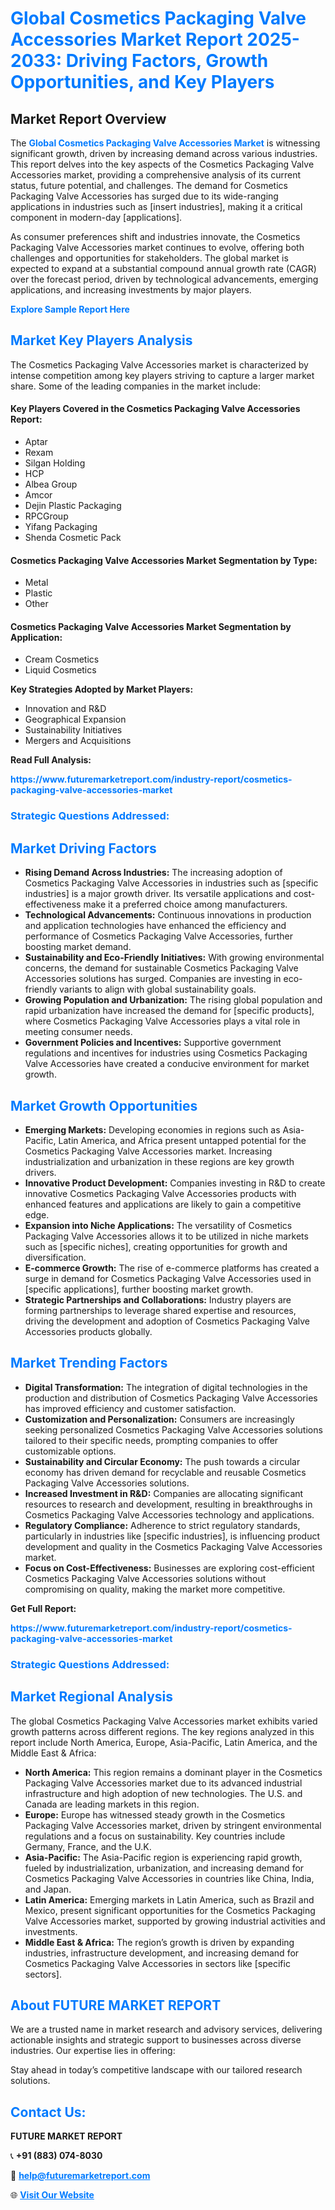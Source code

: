 <h1 style="color: #007BFF;">Global Cosmetics Packaging Valve Accessories Market Report 2025-2033: Driving Factors, Growth Opportunities, and Key Players</h1>

<section id="overview">
<h2>Market Report Overview</h2>
<p>The <a href="https://www.futuremarketreport.com/industry-report/cosmetics-packaging-valve-accessories-market" style="color: #007BFF; text-decoration: none;"><strong>Global Cosmetics Packaging Valve Accessories Market</strong></a> is witnessing significant growth, driven by increasing demand across various industries. This report delves into the key aspects of the Cosmetics Packaging Valve Accessories market, providing a comprehensive analysis of its current status, future potential, and challenges. The demand for Cosmetics Packaging Valve Accessories has surged due to its wide-ranging applications in industries such as [insert industries], making it a critical component in modern-day [applications].</p>
<p>As consumer preferences shift and industries innovate, the Cosmetics Packaging Valve Accessories market continues to evolve, offering both challenges and opportunities for stakeholders. The global market is expected to expand at a substantial compound annual growth rate (CAGR) over the forecast period, driven by technological advancements, emerging applications, and increasing investments by major players.</p>
</section>

<section id="overview">
<p><a href="https://www.futuremarketreport.com/request-sample/reportId=89476" style="color: #007BFF; text-decoration: none;"><strong>Explore Sample Report Here</strong></a></p>
</section>

<section id="key-players">
<h2 style="color: #007BFF;">Market Key Players Analysis</h2>
<p>The Cosmetics Packaging Valve Accessories market is characterized by intense competition among key players striving to capture a larger market share. Some of the leading companies in the market include:</p>
<h4>Key Players Covered in the Cosmetics Packaging Valve Accessories Report:</h4>
<ul><li>Aptar</li><li>Rexam</li><li>Silgan Holding</li><li>HCP</li><li>Albea Group</li><li>Amcor</li><li>Dejin Plastic Packaging</li><li>RPCGroup</li><li>Yifang Packaging</li><li>Shenda Cosmetic Pack</li></ul>
<h4>Cosmetics Packaging Valve Accessories Market Segmentation by Type:</h4>
<ul><li>Metal</li><li>Plastic</li><li>Other</li></ul>

<h4>Cosmetics Packaging Valve Accessories Market Segmentation by Application:</h4>
<ul><li>Cream Cosmetics</li><li>Liquid Cosmetics</li></ul>
<p><strong>Key Strategies Adopted by Market Players:</strong></p>
<ul>
<li>Innovation and R&D</li>
<li>Geographical Expansion</li>
<li>Sustainability Initiatives</li>
<li>Mergers and Acquisitions</li>
</ul>
</section>

<section>
<p><strong>Read Full Analysis: </strong></p><a href="https://www.futuremarketreport.com/industry-report/cosmetics-packaging-valve-accessories-market" style="color: #007BFF; text-decoration: none;"><strong>https://www.futuremarketreport.com/industry-report/cosmetics-packaging-valve-accessories-market</strong></a>
<h3 style="color: #007BFF;">Strategic Questions Addressed:</h3>
</section>

<section id="driving-factors">
<h2 style="color: #007BFF;">Market Driving Factors</h2>
<ul>
<li><strong>Rising Demand Across Industries:</strong> The increasing adoption of Cosmetics Packaging Valve Accessories in industries such as [specific industries] is a major growth driver. Its versatile applications and cost-effectiveness make it a preferred choice among manufacturers.</li>
<li><strong>Technological Advancements:</strong> Continuous innovations in production and application technologies have enhanced the efficiency and performance of Cosmetics Packaging Valve Accessories, further boosting market demand.</li>
<li><strong>Sustainability and Eco-Friendly Initiatives:</strong> With growing environmental concerns, the demand for sustainable Cosmetics Packaging Valve Accessories solutions has surged. Companies are investing in eco-friendly variants to align with global sustainability goals.</li>
<li><strong>Growing Population and Urbanization:</strong> The rising global population and rapid urbanization have increased the demand for [specific products], where Cosmetics Packaging Valve Accessories plays a vital role in meeting consumer needs.</li>
<li><strong>Government Policies and Incentives:</strong> Supportive government regulations and incentives for industries using Cosmetics Packaging Valve Accessories have created a conducive environment for market growth.</li>
</ul>
</section>

<section id="growth-opportunities">
<h2 style="color: #007BFF;">Market Growth Opportunities</h2>
<ul>
<li><strong>Emerging Markets:</strong> Developing economies in regions such as Asia-Pacific, Latin America, and Africa present untapped potential for the Cosmetics Packaging Valve Accessories market. Increasing industrialization and urbanization in these regions are key growth drivers.</li>
<li><strong>Innovative Product Development:</strong> Companies investing in R&D to create innovative Cosmetics Packaging Valve Accessories products with enhanced features and applications are likely to gain a competitive edge.</li>
<li><strong>Expansion into Niche Applications:</strong> The versatility of Cosmetics Packaging Valve Accessories allows it to be utilized in niche markets such as [specific niches], creating opportunities for growth and diversification.</li>
<li><strong>E-commerce Growth:</strong> The rise of e-commerce platforms has created a surge in demand for Cosmetics Packaging Valve Accessories used in [specific applications], further boosting market growth.</li>
<li><strong>Strategic Partnerships and Collaborations:</strong> Industry players are forming partnerships to leverage shared expertise and resources, driving the development and adoption of Cosmetics Packaging Valve Accessories products globally.</li>
</ul>
</section>

<section id="trending-factors">
<h2 style="color: #007BFF;">Market Trending Factors</h2>
<ul>
<li><strong>Digital Transformation:</strong> The integration of digital technologies in the production and distribution of Cosmetics Packaging Valve Accessories has improved efficiency and customer satisfaction.</li>
<li><strong>Customization and Personalization:</strong> Consumers are increasingly seeking personalized Cosmetics Packaging Valve Accessories solutions tailored to their specific needs, prompting companies to offer customizable options.</li>
<li><strong>Sustainability and Circular Economy:</strong> The push towards a circular economy has driven demand for recyclable and reusable Cosmetics Packaging Valve Accessories solutions.</li>
<li><strong>Increased Investment in R&D:</strong> Companies are allocating significant resources to research and development, resulting in breakthroughs in Cosmetics Packaging Valve Accessories technology and applications.</li>
<li><strong>Regulatory Compliance:</strong> Adherence to strict regulatory standards, particularly in industries like [specific industries], is influencing product development and quality in the Cosmetics Packaging Valve Accessories market.</li>
<li><strong>Focus on Cost-Effectiveness:</strong> Businesses are exploring cost-efficient Cosmetics Packaging Valve Accessories solutions without compromising on quality, making the market more competitive.</li>
</ul>
</section>

<section>
<p><strong>Get Full Report: </strong></p><a href="https://www.futuremarketreport.com/industry-report/cosmetics-packaging-valve-accessories-market" style="color: #007BFF; text-decoration: none;"><strong>https://www.futuremarketreport.com/industry-report/cosmetics-packaging-valve-accessories-market</strong></a>
<h3 style="color: #007BFF;">Strategic Questions Addressed:</h3>
</section>


<section id="regional-analysis">
<h2 style="color: #007BFF;">Market Regional Analysis</h2>
<p>The global Cosmetics Packaging Valve Accessories market exhibits varied growth patterns across different regions. The key regions analyzed in this report include North America, Europe, Asia-Pacific, Latin America, and the Middle East & Africa:</p>
<ul>
<li><strong>North America:</strong> This region remains a dominant player in the Cosmetics Packaging Valve Accessories market due to its advanced industrial infrastructure and high adoption of new technologies. The U.S. and Canada are leading markets in this region.</li>
<li><strong>Europe:</strong> Europe has witnessed steady growth in the Cosmetics Packaging Valve Accessories market, driven by stringent environmental regulations and a focus on sustainability. Key countries include Germany, France, and the U.K.</li>
<li><strong>Asia-Pacific:</strong> The Asia-Pacific region is experiencing rapid growth, fueled by industrialization, urbanization, and increasing demand for Cosmetics Packaging Valve Accessories in countries like China, India, and Japan.</li>
<li><strong>Latin America:</strong> Emerging markets in Latin America, such as Brazil and Mexico, present significant opportunities for the Cosmetics Packaging Valve Accessories market, supported by growing industrial activities and investments.</li>
<li><strong>Middle East & Africa:</strong> The region’s growth is driven by expanding industries, infrastructure development, and increasing demand for Cosmetics Packaging Valve Accessories in sectors like [specific sectors].</li>
</ul>
</section>

<footer>
<h2 style="color: #007BFF;">About FUTURE MARKET REPORT</h2>
<p>We are a trusted name in market research and advisory services, delivering actionable insights and strategic support to businesses across diverse industries. Our expertise lies in offering:</p>

<p>Stay ahead in today’s competitive landscape with our tailored research solutions.</p>

<h2 style="color: #007BFF;">Contact Us:</h2>
<p><strong>FUTURE MARKET REPORT</strong></p>
<p>📞 <strong>+91 (883) 074-8030</strong></p>
<p>📧 <strong><a href="mailto:help@futuremarketreport.com" style="color: #007BFF;">help@futuremarketreport.com</a></strong></p>
<p>🌐 <strong><a href="https://www.futuremarketreport.com/" style="color: #007BFF;">Visit Our Website</a></strong></p>
</footer>